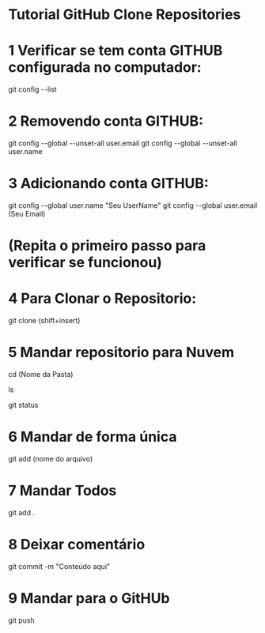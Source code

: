 # Tutorial GitHub Clone Repositories

# 1 Verificar se tem conta GITHUB configurada no computador:

git config --list

# 2 Removendo conta GITHUB:

git config --global --unset-all user.email
git config --global --unset-all user.name

# 3 Adicionando conta GITHUB:

git config --global user.name "Seu UserName"
git config --global user.email (Seu Email)

# (Repita o primeiro passo para verificar se funcionou)

# 4 Para Clonar o Repositorio:

git clone (shift+insert)

# 5 Mandar repositorio para Nuvem

cd (Nome da Pasta)

ls

git status

# 6 Mandar de forma única

git add (nome do arquivo)

# 7 Mandar Todos

git add .

# 8 Deixar comentário

git commit -m "Conteúdo aqui"

# 9 Mandar para o GitHUb

git push
